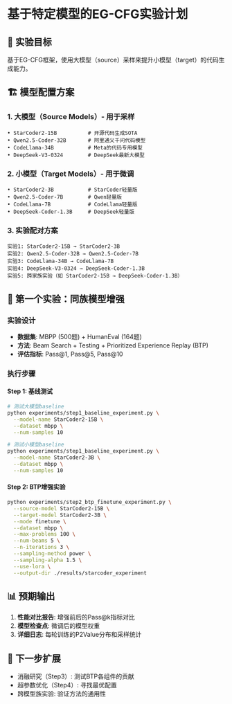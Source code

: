 # 基于特定模型的EG-CFG实验计划

## 🎯 实验目标
基于EG-CFG框架，使用大模型（source）采样来提升小模型（target）的代码生成能力。

## 🏗️ 模型配置方案

### 1. 大模型（Source Models）- 用于采样
```
• StarCoder2-15B          # 开源代码生成SOTA
• Qwen2.5-Coder-32B       # 阿里通义千问代码模型  
• CodeLlama-34B           # Meta的代码专用模型
• DeepSeek-V3-0324        # DeepSeek最新大模型
```

### 2. 小模型（Target Models）- 用于微调
```
• StarCoder2-3B           # StarCoder轻量版
• Qwen2.5-Coder-7B        # Qwen轻量版
• CodeLlama-7B            # CodeLlama轻量版  
• DeepSeek-Coder-1.3B     # DeepSeek轻量版
```

### 3. 实验配对方案
```
实验1: StarCoder2-15B → StarCoder2-3B
实验2: Qwen2.5-Coder-32B → Qwen2.5-Coder-7B  
实验3: CodeLlama-34B → CodeLlama-7B
实验4: DeepSeek-V3-0324 → DeepSeek-Coder-1.3B
实验5: 跨家族实验（如 StarCoder2-15B → DeepSeek-Coder-1.3B）
```

## 🧪 第一个实验：同族模型增强

### 实验设计
- **数据集**: MBPP (500题) + HumanEval (164题)
- **方法**: Beam Search + Testing + Prioritized Experience Replay (BTP)
- **评估指标**: Pass@1, Pass@5, Pass@10

### 执行步骤

#### Step 1: 基线测试
```bash
# 测试大模型baseline
python experiments/step1_baseline_experiment.py \
  --model-name StarCoder2-15B \
  --dataset mbpp \
  --num-samples 10

# 测试小模型baseline  
python experiments/step1_baseline_experiment.py \
  --model-name StarCoder2-3B \
  --dataset mbpp \
  --num-samples 10
```

#### Step 2: BTP增强实验
```bash
python experiments/step2_btp_finetune_experiment.py \
  --source-model StarCoder2-15B \
  --target-model StarCoder2-3B \
  --mode finetune \
  --dataset mbpp \
  --max-problems 100 \
  --num-beams 5 \
  --n-iterations 3 \
  --sampling-method power \
  --sampling-alpha 1.5 \
  --use-lora \
  --output-dir ./results/starcoder_experiment
```

## 📊 预期输出
1. **性能对比报告**: 增强前后的Pass@k指标对比
2. **模型检查点**: 微调后的模型权重
3. **详细日志**: 每轮训练的P2Value分布和采样统计

## 🔄 下一步扩展
- 消融研究（Step3）: 测试BTP各组件的贡献
- 超参数优化（Step4）: 寻找最优配置
- 跨模型族实验: 验证方法的通用性 